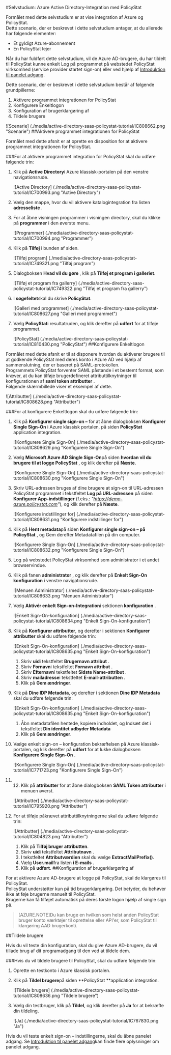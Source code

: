 <properties 
    pageTitle="Selvstudium: Azure Active Directory-Integration med PolicyStat | Microsoft Azure" 
    description="Lær, hvordan du bruger PolicyStat med Azure Active Directory til at aktivere enkeltlogon, automatiseret klargøring og mere!" 
    services="active-directory" 
    authors="jeevansd"  
    documentationCenter="na" 
    manager="femila"/>
<tags 
    ms.service="active-directory" 
    ms.devlang="na" 
    ms.topic="article" 
    ms.tgt_pltfrm="na" 
    ms.workload="identity" 
    ms.date="09/26/2016" 
    ms.author="jeedes" />

#<a name="tutorial-azure-active-directory-integration-with-policystat"></a>Selvstudium: Azure Active Directory-Integration med PolicyStat
  
Formålet med dette selvstudium er at vise integration af Azure og PolicyStat.  
Dette scenario, der er beskrevet i dette selvstudium antager, at du allerede har følgende elementer:

-   Et gyldigt Azure-abonnement
-   En PolicyStat lejer
  
Når du har fuldført dette selvstudium, vil de Azure AD-brugere, du har tildelt til PolicyStat kunne enkelt Log på programmet på webstedet PolicyStat virksomhed (service provider startet sign-on) eller ved hjælp af [Introduktion til panelet adgang](active-directory-saas-access-panel-introduction.md).
  
Dette scenario, der er beskrevet i dette selvstudium består af følgende grundpillerne:

1.  Aktivere programmet integrationen for PolicyStat
2.  Konfigurere Enkeltlogon
3.  Konfiguration af brugerklargøring af
4.  Tildele brugere

![Scenarie] (./media/active-directory-saas-policystat-tutorial/IC808662.png "Scenarie")
##<a name="enabling-the-application-integration-for-policystat"></a>Aktivere programmet integrationen for PolicyStat
  
Formålet med dette afsnit er at oprette en disposition for at aktivere programmet integrationen for PolicyStat.

###<a name="to-enable-the-application-integration-for-policystat-perform-the-following-steps"></a>For at aktivere programmet integration for PolicyStat skal du udføre følgende trin:

1.  Klik på **Active Directory**i Azure klassisk-portalen på den venstre navigationsrude.

    ![Active Directory] (./media/active-directory-saas-policystat-tutorial/IC700993.png "Active Directory")

2.  Vælg den mappe, hvor du vil aktivere katalogintegration fra listen **adresseliste** .

3.  For at åbne visningen programmer i visningen directory, skal du klikke på **programmer** i den øverste menu.

    ![Programmer] (./media/active-directory-saas-policystat-tutorial/IC700994.png "Programmer")

4.  Klik på **Tilføj** i bunden af siden.

    ![Tilføj program] (./media/active-directory-saas-policystat-tutorial/IC749321.png "Tilføj program")

5.  Dialogboksen **Hvad vil du gøre** , klik på **Tilføj et program i galleriet**.

    ![Tilføj et program fra gallerry] (./media/active-directory-saas-policystat-tutorial/IC749322.png "Tilføj et program fra gallerry")

6.  I **søgefeltet**skal du skrive **PolicyStat**.

    ![Galleri med programmet] (./media/active-directory-saas-policystat-tutorial/IC808627.png "Galleri med programmet")

7.  Vælg **PolicyStat**i resultatruden, og klik derefter på **udført** for at tilføje programmet.

    ![PolicyStat] (./media/active-directory-saas-policystat-tutorial/IC810430.png "PolicyStat")
##<a name="configuring-single-sign-on"></a>Konfigurere Enkeltlogon
  
Formålet med dette afsnit er til at disponere hvordan du aktiverer brugere til at godkende PolicyStat med deres konto i Azure AD ved hjælp af sammenslutning, der er baseret på SAML-protokollen.  
Programmets PolicyStat forventer SAML påstande i et bestemt format, som kræver, at du kan tilføje brugerdefineret attributtilknytninger til konfigurationen af **saml token attributter** .  
Følgende skærmbillede viser et eksempel af dette.

![Attributter] (./media/active-directory-saas-policystat-tutorial/IC808628.png "Attributter")

###<a name="to-configure-single-sign-on-perform-the-following-steps"></a>For at konfigurere Enkeltlogon skal du udføre følgende trin:

1.  Klik på **Konfigurer single sign-on –** for at åbne dialogboksen **Konfigurer Single Sign-On** i Azure klassisk portalen, på siden **PolicyStat** application integration.

    ![Konfigurere Single Sign-On] (./media/active-directory-saas-policystat-tutorial/IC808629.png "Konfigurere Single Sign-On")

2.  Vælg **Microsoft Azure AD Single Sign-On**på siden **hvordan vil du brugere til at logge PolicyStat** , og klik derefter på **Næste**.

    ![Konfigurere Single Sign-On] (./media/active-directory-saas-policystat-tutorial/IC808630.png "Konfigurere Single Sign-On")

3.  Skriv URL-adressen bruges af dine brugere at sign-on til URL-adressen PolicyStat programmet i tekstfeltet **Log på URL-adressen** på siden **Konfigurer App-indstillinger** (f.eks.: *"https://demo-azure.policystat.com"*), og klik derefter på **Næste**.

    ![Konfigurere indstillinger for] (./media/active-directory-saas-policystat-tutorial/IC808631.png "Konfigurere indstillinger for")

4.  Klik på **Hent metadata**på siden **Konfigurer single sign-on – på PolicyStat** , og Gem derefter Metadatafilen på din computer.

    ![Konfigurere Single Sign-On] (./media/active-directory-saas-policystat-tutorial/IC808632.png "Konfigurere Single Sign-On")

5.  Log på webstedet PolicyStat virksomhed som administrator i et andet browservindue.

6.  Klik på fanen **administrator** , og klik derefter på **Enkelt Sign-On konfiguration** i venstre navigationsrude.

    ![Menuen Administrator] (./media/active-directory-saas-policystat-tutorial/IC808633.png "Menuen Administrator")

7.  Vælg **Aktivér enkelt Sign-on-Integration**i sektionen **konfiguration** .

    ![Enkelt Sign-On-konfiguration] (./media/active-directory-saas-policystat-tutorial/IC808634.png "Enkelt Sign-On-konfiguration")

8.  Klik på **Konfigurer attributter**, og derefter i sektionen **Konfigurer attributter** skal du udføre følgende trin:

    ![Enkelt Sign-On-konfiguration] (./media/active-directory-saas-policystat-tutorial/IC808635.png "Enkelt Sign-On-konfiguration")

    1.  Skriv **uid**i tekstfeltet **Brugernavn attribut** .
    2.  Skriv **Fornavn**i tekstfeltet **Fornavn attribut** .
    3.  Skriv **Efternavn**i tekstfeltet **Sidste Name-attribut** .
    4.  Skriv **mailadresse**i tekstfeltet **E-mail-attributten** .
    5.  Klik på **Gem ændringer**.

9.  Klik på **Dine IDP Metadata**, og derefter i sektionen **Dine IDP Metadata** skal du udføre følgende trin:

    ![Enkelt Sign-On-konfiguration] (./media/active-directory-saas-policystat-tutorial/IC808635.png "Enkelt Sign-On-konfiguration")

    1.  Åbn metadatafilen hentede, kopiere indholdet, og Indsæt det i tekstfeltet **Din identitet udbyder Metadata**
    2.  Klik på **Gem ændringer**.

10. Vælge enkelt sign-on – konfiguration bekræftelsen på Azure klassisk-portalen, og klik derefter på **udført** for at lukke dialogboksen **Konfigurere Single Sign-On** .

    ![Konfigurere Single Sign-On] (./media/active-directory-saas-policystat-tutorial/IC771723.png "Konfigurere Single Sign-On")

11. 12. Klik på **attributter** for at åbne dialogboksen **SAML Token attributter** i menuen øverst.

    ![Attributter] (./media/active-directory-saas-policystat-tutorial/IC795920.png "Attributter")

13. For at tilføje påkrævet attributtilknytningerne skal du udføre følgende trin:

    ![Attributter] (./media/active-directory-saas-policystat-tutorial/IC804823.png "Attributter")

    1.  Klik på **Tilføj bruger attributten**.
    2.  Skriv **uid**i tekstfeltet **Attributnavn** .
    3.  I tekstfeltet **Attributværdien** skal du vælge **ExtractMailPrefix()**.
    4.  Vælg **User.mail**fra listen **i E-mails** .
    5.  Klik på **udført**.
##<a name="configuring-user-provisioning"></a>Konfiguration af brugerklargøring af
  
For at aktivere Azure AD-brugere at logge på PolicyStat, skal de klargøres til PolicyStat.  
PolicyStat understøtter kun på tid brugerklargøring. Det betyder, du behøver ikke at føje brugerne manuelt til PolicyStat.  
Brugerne kan få tilføjet automatisk på deres første logon hjælp af single sign på.

>[AZURE.NOTE]Du kan bruge en hvilken som helst anden PolicyStat bruger konto værktøjer til oprettelse eller API'er, som PolicyStat til klargøring AAD brugerkonti.

##<a name="assigning-users"></a>Tildele brugere
  
Hvis du vil teste din konfiguration, skal du give Azure AD-brugere, du vil tillade brug af dit programadgang til den ved at tildele dem.

###<a name="to-assign-users-to-policystat-perform-the-following-steps"></a>Hvis du vil tildele brugere til PolicyStat, skal du udføre følgende trin:

1.  Oprette en testkonto i Azure klassisk portalen.

2.  Klik på **Tildel brugere**på siden **PolicyStat **application integration.

    ![Tildele brugere] (./media/active-directory-saas-policystat-tutorial/IC808636.png "Tildele brugere")

3.  Vælg din testbruger, klik på **Tildel**, og klik derefter på **Ja** for at bekræfte din tildeling.

    ![Ja] (./media/active-directory-saas-policystat-tutorial/IC767830.png "Ja")
  
Hvis du vil teste enkelt sign-on – indstillingerne, skal du åbne panelet adgang. Se [Introduktion til panelet adgang](active-directory-saas-access-panel-introduction.md)kan finde flere oplysninger om panelet adgang.